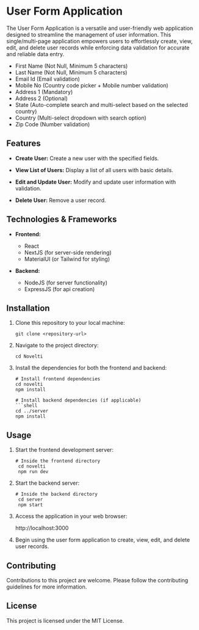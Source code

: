 
# User Form Application

The User Form Application is a versatile and user-friendly web application designed to streamline the management of user information. This single/multi-page application empowers users to effortlessly create, view, edit, and delete user records while enforcing data validation for accurate and reliable data entry.

- First Name (Not Null, Minimum 5 characters)
- Last Name (Not Null, Minimum 5 characters)
- Email Id (Email validation)
- Mobile No (Country code picker + Mobile number validation)
- Address 1 (Mandatory)
- Address 2 (Optional)
- State (Auto-complete search and multi-select based on the selected country)
- Country (Multi-select dropdown with search option)
- Zip Code (Number validation)

## Features

- **Create User:** Create a new user with the specified fields.

- **View List of Users:** Display a list of all users with basic details.

- **Edit and Update User:** Modify and update user information with validation.

- **Delete User:** Remove a user record.

## Technologies & Frameworks

- **Frontend:**
  - React
  - NextJS (for server-side rendering)
  - MaterialUI (or Tailwind for styling)

- **Backend:**
  - NodeJS (for server functionality)
  - ExpressJS (for api creation)

## Installation

1. Clone this repository to your local machine:

   ```shell
   git clone <repository-url>

2. Navigate to the project directory:

    ```shell
    cd Novelti

3. Install the dependencies for both the frontend and backend:

    ```shell
   # Install frontend dependencies
   cd novelti
   npm install

   # Install backend dependencies (if applicable)
   ```shell
   cd ../server
   npm install

## Usage   

1. Start the frontend development server:

       # Inside the frontend directory
        cd novelti
        npm run dev

2. Start the backend server:

       # Inside the backend directory
        cd server
        npm start

3. Access the application in your web browser:

   http://localhost:3000
        
4. Begin using the user form application to create, view, edit, and delete user records.

## Contributing

   Contributions to this project are welcome. Please follow the contributing guidelines for more information.

## License

   This project is licensed under the MIT License.

